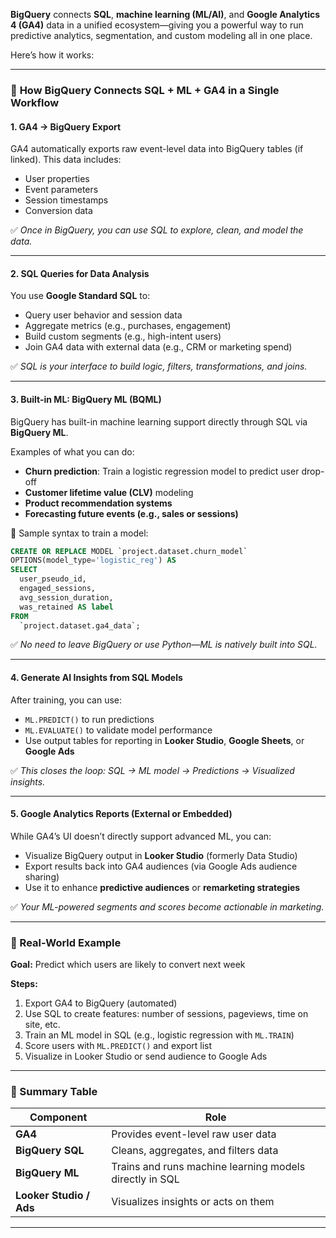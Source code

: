 **BigQuery** connects **SQL**, **machine learning (ML/AI)**, and **Google Analytics 4 (GA4)** data in a unified ecosystem—giving you a powerful way to run predictive analytics, segmentation, and custom modeling all in one place.

Here’s how it works:

---

### 🔗 **How BigQuery Connects SQL + ML + GA4 in a Single Workflow**

#### 1. **GA4 → BigQuery Export**

GA4 automatically exports raw event-level data into BigQuery tables (if linked). This data includes:

* User properties
* Event parameters
* Session timestamps
* Conversion data

✅ *Once in BigQuery, you can use SQL to explore, clean, and model the data.*

---

#### 2. **SQL Queries for Data Analysis**

You use **Google Standard SQL** to:

* Query user behavior and session data
* Aggregate metrics (e.g., purchases, engagement)
* Build custom segments (e.g., high-intent users)
* Join GA4 data with external data (e.g., CRM or marketing spend)

✅ *SQL is your interface to build logic, filters, transformations, and joins.*

---

#### 3. **Built-in ML: BigQuery ML (BQML)**

BigQuery has built-in machine learning support directly through SQL via **BigQuery ML**.

Examples of what you can do:

* **Churn prediction**: Train a logistic regression model to predict user drop-off
* **Customer lifetime value (CLV)** modeling
* **Product recommendation systems**
* **Forecasting future events (e.g., sales or sessions)**

📌 Sample syntax to train a model:

```sql
CREATE OR REPLACE MODEL `project.dataset.churn_model`
OPTIONS(model_type='logistic_reg') AS
SELECT
  user_pseudo_id,
  engaged_sessions,
  avg_session_duration,
  was_retained AS label
FROM
  `project.dataset.ga4_data`;
```

✅ *No need to leave BigQuery or use Python—ML is natively built into SQL.*

---

#### 4. **Generate AI Insights from SQL Models**

After training, you can use:

* `ML.PREDICT()` to run predictions
* `ML.EVALUATE()` to validate model performance
* Use output tables for reporting in **Looker Studio**, **Google Sheets**, or **Google Ads**

✅ *This closes the loop: SQL → ML model → Predictions → Visualized insights.*

---

#### 5. **Google Analytics Reports (External or Embedded)**

While GA4’s UI doesn’t directly support advanced ML, you can:

* Visualize BigQuery output in **Looker Studio** (formerly Data Studio)
* Export results back into GA4 audiences (via Google Ads audience sharing)
* Use it to enhance **predictive audiences** or **remarketing strategies**

✅ *Your ML-powered segments and scores become actionable in marketing.*

---

### 🎯 Real-World Example

**Goal:** Predict which users are likely to convert next week

**Steps:**

1. Export GA4 to BigQuery (automated)
2. Use SQL to create features: number of sessions, pageviews, time on site, etc.
3. Train an ML model in SQL (e.g., logistic regression with `ML.TRAIN`)
4. Score users with `ML.PREDICT()` and export list
5. Visualize in Looker Studio or send audience to Google Ads

---

### 🧠 Summary Table

| Component               | Role                                                    |
| ----------------------- | ------------------------------------------------------- |
| **GA4**                 | Provides event-level raw user data                      |
| **BigQuery SQL**        | Cleans, aggregates, and filters data                    |
| **BigQuery ML**         | Trains and runs machine learning models directly in SQL |
| **Looker Studio / Ads** | Visualizes insights or acts on them                     |

---
